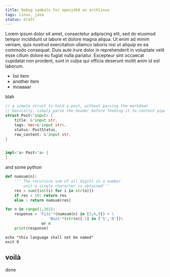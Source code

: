 ```yaml
---
title: Debug symbols for openjdk8 on archlinux
tags: linux, java
status: draft
---
```


Lorem ipsum dolor sit amet, consectetur adipiscing elit, sed do eiusmod tempor
incididunt ut labore et dolore magna aliqua. Ut enim ad minim veniam, quis
nostrud exercitation ullamco laboris nisi ut aliquip ex ea commodo consequat.
Duis aute irure dolor in reprehenderit in voluptate velit esse cillum dolore eu
fugiat nulla pariatur. Excepteur sint occaecat cupidatat non proident, sunt in
culpa qui officia deserunt mollit anim id est laborum.

* list item
* another item
* moaaaar

blah

```rust
// a simple struct to hold a post, without parsing the markdown
// basically, simply parse the header before feeding it to content pipeline
struct Post<'input> {
    title: &'input str,
    tags: Vec<&'input str>,
    status: PostStatus,
    raw_content: &'input str,
}


impl<'a> Post<'a> {
}
```

and some python

```python
def numsum(n):
    ''' The recursive sum of all digits in a number
        unit a single character is obtained'''
    res = sum([int(i) for i in str(n)])
    if res < 10: return res
    else : return numsum(res)

for n in range(1,101):
    response = 'Fizz'*(numsum(n) in [3,6,9]) + \
                   'Buzz'*(str(n)[-1] in ['5','0'])\
                or n
    print(response)
```

```
echo "this language shall not be named"
exit 0
```

## voilà
done
